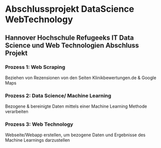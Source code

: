 # Abschlussprojekt DataScience WebTechnology

## Hannover Hochschule Refugeeks IT Data Science und Web Technologien Abschluss Projekt

### Prozess 1: Web Scraping
Beziehen von Rezensionen von den Seiten Klinikbewertungen.de & Google Maps



### Prozess 2: Data Science/ Machine Learning
Bezogene & bereinigte Daten mittels einer Machine Learning Methode verarbeiten



### Prozess 3: Web Technology
Webseite/Webapp erstellen, um bezogene Daten und Ergebnisse des Machine Learnings darzustellen 

